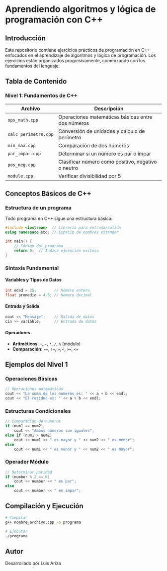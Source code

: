 # Aprendiendo algoritmos y lógica de programación con C++

## Introducción

Este repositorio contiene ejercicios prácticos de programación en C++ enfocados en el aprendizaje de algoritmos y lógica de programación. Los ejercicios están organizados progresivamente, comenzando con los fundamentos del lenguaje.

## Tabla de Contenido

### Nivel 1: Fundamentos de C++

| Archivo              | Descripción                                        |
| -------------------- | -------------------------------------------------- |
| `ops_math.cpp`       | Operaciones matemáticas básicas entre dos números  |
| `calc_perimetro.cpp` | Conversión de unidades y cálculo de perímetro      |
| `min_max.cpp`        | Comparación de dos números                         |
| `par_impar.cpp`      | Determinar si un número es par o impar             |
| `pos_neg.cpp`        | Clasificar número como positivo, negativo o neutro |
| `module.cpp`         | Verificar divisibilidad por 5                      |

## Conceptos Básicos de C++

### Estructura de un programa

Todo programa en C++ sigue una estructura básica:

```cpp
#include <iostream>  // Librería para entrada/salida
using namespace std; // Espacio de nombres estándar

int main() {
    // Código del programa
    return 0;  // Indica ejecución exitosa
}
```

### Sintaxis Fundamental

#### Variables y Tipos de Datos

```cpp
int edad = 25;        // Número entero
float promedio = 4.5; // Número decimal
```

#### Entrada y Salida

```cpp
cout << "Mensaje";    // Salida de datos
cin >> variable;      // Entrada de datos
```

#### Operadores

- **Aritméticos**: `+`, `-`, `*`, `/`, `%` (módulo)
- **Comparación**: `==`, `!=`, `>`, `<`, `>=`, `<=`

## Ejemplos del Nivel 1

### Operaciones Básicas

```cpp
// Operaciones matemáticas
cout << "La suma de los numeros es: " << a + b << endl;
cout << "El residuo es: " << a % b << endl;
```

### Estructuras Condicionales

```cpp
// Comparación de números
if (num1 == num2)
    cout << "Ambos números son iguales";
else if (num1 > num2)
    cout << num1 << " es mayor y " << num2 << " es menor";
else
    cout << num1 << " es menor y " << num2 << " es mayor";
```

### Operador Módulo

```cpp
// Determinar paridad
if (number % 2 == 0)
    cout << number << " es par";
else
    cout << number << " es impar";
```

## Compilación y Ejecución

```bash
# Compilar
g++ nombre_archivo.cpp -o programa

# Ejecutar
./programa
```

## Autor

Desarrollado por Luis Ariza
